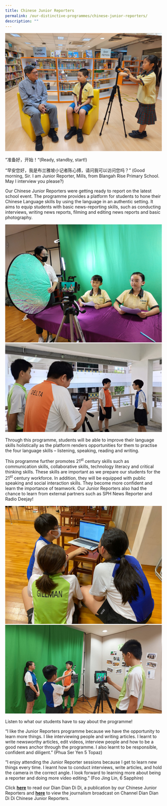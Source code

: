 ```yaml
---
title: Chinese Junior Reporters
permalink: /our-distinctive-programmes/chinese-junior-reporters/
description: ""
---
```

<img src="/images/2023%20Photos/cl_jr%201.jpg">
<p>“准备好，开始！“(Ready, standby, start!)</p>
<p>“早安您好，我是布兰雅坡小记者陈心搏，请问我可以访问您吗？” (Good morning, Sir. I am Junior Reporter, Mills, from Blangah Rise Primary School. May I interview you please?)</p>
<p>Our Chinese Junior Reporters were getting ready to report on the latest school event. The programme provides a platform for students to hone their Chinese Language skills by using the language in an authentic setting. It aims to equip students with basic news-reporting skills, such as conducting interviews, writing news reports, filming and editing news reports and basic photography.</p>
<img src="/images/2023%20Photos/cl_jr%204.jpg"><br>
<img src="/images/2023%20Photos/cl_jr%203.jpg">

<p>Through this programme, students will be able to improve their language skills holistically as the platform renders opportunities for them to practise the four language skills – listening, speaking, reading and writing.</p>
<p>This programme further promotes 21<sup>st</sup>&nbsp;century skills such as communication skills, collaborative skills, technology literacy and critical thinking skills. These skills are important as we prepare our students for the 21<sup>st</sup>&nbsp;century workforce. In addition, they will be equipped with public speaking and social interaction skills. They become more confident and learn the importance of teamwork. Our Junior Reporters also had the chance to learn from external partners such as SPH News Reporter and Radio Deejay!</p>
<img src="/images/2023%20Photos/cl_jr%205.jpg"><br><img src="/images/2023%20Photos/cl_jr%202.jpg">

<p>Listen to what our students have to say about the programme!</p>
<p>“I like the Junior Reporters programme because we have the opportunity to learn more things. I like interviewing people and writing articles. I learnt to write newsworthy articles, edit videos, interview people and how to be a good news anchor through the programme. I also learnt to be responsible, confident and diligent.” (Phua Ser Yen 5 Topaz)
	
	
“I enjoy attending the Junior Reporter sessions because I get to learn new things every time. I learnt how to conduct interviews, write articles, and hold the camera in the correct angle. I look forward to learning more about being a reporter and doing more video editing.” (Foo Jing Lin, 6 Sapphire)
</p>

<p>Click&nbsp;<a href="https://www.blangahrisepri.moe.edu.sg/publications/dian-dian-di-di"><strong>here</strong></a>&nbsp;to read our Dian Dian Di Di, a publication by our Chinese Junior Reporters and&nbsp;<a href="/chinese-junior-reporters-videos/"><strong>here</strong></a>&nbsp;to view the journalism broadcast on Channel Dian Dian Di Di Chinese Junior Reporters.</p>